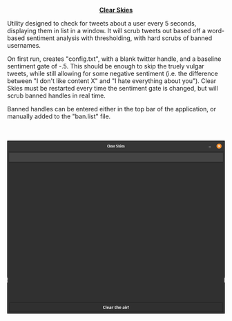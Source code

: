 <p style="text-align: center;"><span style="text-decoration: underline;"><strong>Clear Skies</strong></span></p>
<p style="text-align: left;">Utility designed to check for tweets about a user every 5 seconds, displaying them in list in a window. It will scrub tweets out based off a word-based sentiment analysis with thresholding, with hard scrubs of banned usernames.&nbsp;</p>
<p style="text-align: left;">On first run, creates "config.txt", with a blank twitter handle, and a baseline sentiment gate of -.5. This should be enough to skip the truely vulgar tweets, while still allowing for some negative sentiment (i.e. the difference between "I don't like content X" and "I hate everything about you"). Clear Skies must be restarted every time the sentiment gate is changed, but will scrub banned handles in real time.&nbsp;</p>
<p style="text-align: left;">Banned handles can be entered either in the top bar of the application, or manually added to the "ban.list" file.<br /><br /><br /></p>
 <img src="data:image/png;base64, iVBORw0KGgoAAAANSUhEUgAAAyYAAAKACAYAAABpBWx1AAAABHNCSVQICAgIfAhkiAAAABl0RVh0
U29mdHdhcmUAZ25vbWUtc2NyZWVuc2hvdO8Dvz4AACAASURBVHic7d1ptJX1fffh7z6cc5gRFBUl
CydUJFSNVQO2DSZKWkniGDC6skwM5tGQqdq0S5fp3Kw0MU3SatNoq9DHYoiVaGJ0VY0L4anDaozR
KCqiVnFCEVRmONPzgnDikUmU+FO5rjfBfd97798+L8L58L//924k6QoAAECh5k092NTUlEajkUaj
8VbPAwAAvEt1dXWlq6srnZ2dGx3rESaNRiODBg3KoYcemn79+gkTAABgu+ns7Mzq1atz33335ZVX
XklX128u3mrkVZdy7bTTThk7dmxWrVqVtWvXVswKAAC8SzU1NaWlpSX9+vXLXXfdlVdeeaX7WHeY
NDU15aijjkp7e/sml1YAAAC2hw2Bcvvtt3e3R9OGgxsu2xIlAADAb1NnZ2c6Ozt7bB3pESbr1q0r
GQwAANixdHR0bDpMAAAA3iqvvVJLmAAAAOWECQAAUG6TX7AIAADwWsP6d2aP/uu/bWTJmkYWLtt+
6xzCBAAA2Kxh/Ttz1sHrMnqXzuzWr+e+kMWrGrn9meZc80hLFq18c5EiTAAAgE065YC2nHXw2rRs
pjl27deVE/dvy0f2a8t/PNiaGQ+2vuH3sscEgFIDBw7MjBkz8pd/+ZfVowDwKue/f20+d+jmo+TV
WpqSM8esy/855I1//YgVEwBK9e/fP3vssUc6OjqqRwHg1045oC3H7tW2zc+bfOC6PL+ykR8/2rLN
zxUmAO8S48ePzyc+8Ynss88+eeGFFzJnzpzMnj0706ZNy7333psvf/nLv9X3f9/73pezzjor++23
X1555ZXMmzcvl156aZ5//vkMGjQo119/fRYsWJCzzjqrx/MWLVqUk08+OatXr/6tzgfA67Nz366c
dfDaN/z8cw5dm//3THOWrm5s/eRXcSkXwLvASSedlL/5m7/Jbrvtluuvvz4LFy7Msccem969e78l
7z98+PB885vfzAEHHJCbbropd955Z4444ohMnjz5dT3/5Zdfztq1b/wvQQC2nzPeu26jy7eaT74i
zZOuTPoM+c2DfYakefJ/pPmkf+txbktT8vEDtn21xYoJwDvcgAEDMmXKlHR0dOQLX/hCnnvuuSRJ
7969M3To0I3O32OPPfLHf/zHGTNmTF5++eVce+21mTVrVhqNRi644IIceuihGTx4cBYvXpwZM2bk
hhtu6F7xuOGGG/L000/n9NNPz7nnnpsFCxYkSQ477LC0trZm7ty5+c53vpMkueKKK7Jq1apNzjxy
5MhcdtllmT9/fi644IL8+Mc/7rGasrkZk+TMM8/MxIkTM2DAgPzv//5vrrzyytxxxx3b/ecKsKP6
vT3bN36wuTWNXQ9K84nfT/t156x/6MTvp7HLyHQtfmij0z+8d1suu2/bNsILE4B3uDFjxmTgwIG5
++67u6MkySZXIFpaWvKd73wn/fv3z7Rp03LooYfmi1/8YpYtW5abb745a9euzdy5c7Nq1aqcdNJJ
+cpXvpJf/OIX3YFx+OGH54/+6I+ydOnSLFy4sPt1ly5dmiQ54ogjctxxx+W2227LsmXLNjlvU1NT
vvKVr6SrqysXXXRROjt73npySzN2dnbmU5/6VObNm5cf/OAHed/73pfdd9/9Tf8MAVhvxKDODOnT
tdHj7dd/Mc0nXprGLiPTfOL3k2R9lCx5NO3Xf3Gj8wf37sqw/p3bdAthl3IBvMMNHz48SfL8889v
9dxx48Zljz32yE9/+tNcc801+fa3v50kmThxYpLkW9/6Vi6++OJcfvnlmT17dpqamrL33nt3P3/3
3XfP3/3d3+XjH/94j/C54447MmfOnPTt2zfnn39+fvSjH2Xq1KmbvJTs+OOPz0EHHZSrrroqjz/+
+DbNOGzYsCTJs88+m+uvvz5f/epXc+21177OnxQAWzOwdeMoSZKsfint156driUL0thl5PooeemJ
tP/k88nqlzb5lF36bua1NsOKCcA7XKOxfnNhV9fW/wLYEDGnn356Tj/99O7HN/zCP3ny5JxwwgnZ
fffd09Ky/o4qzc2/+ati+fLlmTt37kav29XVlb/4i7/I2LFjc/zxx2fs2LE59dRTs+eee+arX/1q
93ktLS0566yzsm7dusyYMWObZ5w9e3ZOO+20TJgwIePGjcstt9ySyy+/PMuXL9/qZwdg61q3edli
2+JjS4QJwDvcs88+myTZc889t3ruihUrkiQ/+clP8uMf/7j78ba2tnzgAx/I5z//+dx77735q7/6
q0ycODEnn3xyj+cvWrQo7e2buPb41+66667cddddee9735vvfe97+f3f//307du3x/v8/Oc/z4c+
9KEcc8wxueGGG7ZpxmeeeSZTpkzJxz/+8UyYMCEnnXRSRo4cmS984Qtb/ewAbN1zKzdzJ60+Q36z
p2TpY0mSxs77pfn4763fc7Jm41WTJdt4Vy5hAvAO98ADD2TVqlU59NBDM2LEiO69H5vae7Hh2B57
7JFHH300SdKvX7+sWrUqH/nIR5IkN998cxYsWNC996Opaev/fNbS0pJ99tknjzzySJLkySefzLp1
69LS0rLR86dNm5ajjz46U6ZMya233rpNMybJ4sWLc8kll2T69Om59tprM2bMmDQ3N28xmADeqebM
mbPF4+PHj9+u77d0dSMr2xrp39JzJaT5+Iu7o6T9urPXP7Zhz8nxF6f96k/2OP+lNY1t2l+SCBOA
d7xly5bl3//93/O5z30uF198cebOnZs999wzhxxySM4777ysWbMmBx54YMaPH585c+ZkwYIFOeKI
I3LeeedlyZIlOeGEE/LNb36ze4/KRz/60QwcOLA7VA4//PDce++9W5zhs5/9bCZNmpTbb789Cxcu
zJFHHpnW1tbccccdWblyZQYNGtR97sKFC3PTTTfluOOOy+TJk3Pdddf1eK377rtvszPutddemThx
Ym688cYMGTIkra2tefTRR0UJwHayrrORW55ozon7v+Z2v+3r0rX4ofUb3X+9p6T9urPT/LGLk/aN
b7Zy+7PbnhnCBOBdYObMmVm6dGlOOeWUHHvssVm0aFGuvPLKPPjgg5k+fXpOPfXUTJgwIXPmzMmf
/umf5txzz8348ePT2dmZ++67L0899VR++ctf5pBDDsmRRx6Zfv365fzzz8/EiROzbt26rb7/9OnT
k6y/bfARRxyRl19+Oddcc02mTZu22fOPPfbYnHbaaZv818DNzfjyyy/nd3/3d3P66aenubk5d955
Zy6++OI39bMDeDvb3isir8c1j7Rkwt7tPVZN2n/0mY1PXP3SRislSdLWmfzfedt2q+AkaeTXO1aa
m5tz2GGHbfMLAAAA7y6nHNCWzx36xr749l/u7Z1Zj7S8rnPvueee7lVvtwsGAAB6mPVIS66ev+2r
Hj97suV1R8lruZQLAADYyGX3tWbJ6kbOOnhtWraynNHWmfzbr17/SsmmCBMAAGCTZj3Skp8v6pVT
DliX3xvekcG9e96t65kVTfn5c71yzSMt23wXrteyxwQAANiq1qauDBvQlYGtXWltWv+dJ282Rl69
x8SKCQAAsFXrOhtZuGzbvjRxW9j8DgAAlBMmAABAOWECAACUEyYAAEA5YQIAAJQTJgAAQDlhAgAA
lOvxPSZLly6tmgMAANiB9QiTAQMGVM0BAADswFzKBQAAlBMmAABAOWECAACUEyYAAEA5YQIAAJRr
3tLBoUOHvlVzAAAA73IvvvjiZo9ZMQEAAMoJEwAAoJwwAQAAygkTAACgnDABAADKCRMAAKCcMAEA
AMoJEwAAoJwwAQAAygkTAACgnDABAADKCRMAAKCcMAEAAMoJEwAAoJwwAQAAygkTAACgnDABAADK
CRMAAKCcMAEAAMoJEwAAoJwwAQAAygkTAACgnDABAADKCRMAAKCcMAEAAMoJEwAAoJwwAQAAygkT
AACgnDABAADKCRMAAKCcMAEAAMoJEwAAoFzzlg7Onz//rZoDAAB4l9tll102e8yKCQAAUG6LKyZb
KhoAAIDtxYoJAABQTpgAAADlhAkAAFBOmAAAAOWECQAAUE6YAAAA5YQJAABQTpgAAADlhAkAAFBO
mAAAAOWECQAAUE6YAAAA5YQJAABQTpgAAADlhAkAAFBOmAAAAOWECQAAUE6YAAAA5YQJAABQTpgA
AADlhAkAAFBOmAAAAOWECQAAUE6YAAAA5YQJAABQTpgAAADlhAkAAFBOmAAAAOWECQAAUE6YAAAA
5YQJAABQTpgAAADlhAkAAFBOmAAAAOWECQAAUE6YAAAA5YQJAABQTpgAAADlhAkAAFBOmAAAAOWE
CQAAUE6YAAAA5YQJAABQTpgAAADlhAkAAFBOmAAAAOWECQAAUE6YAAAA5YQJAABQTpgAAADlhAkA
AFBOmAAAAOWECQAAUE6YAAAA5YQJAABQTpgAAADlhAkAAFBOmAAAAOWECQAAUE6YAAAA5YQJAABQ
TpgAAADlhAkAAFBOmAAAAOWECQAAUE6YAAAA5YQJAABQTpgAAADlhAkAAFBOmAAAAOWECQAAUE6Y
AAAA5YQJAABQTpgAAADlhAkAAFBOmAAAAOWECQAAUE6YAAAA5YQJAABQTpgAAADlhAkAAFBOmAAA
AOWECQAAUE6YAAAA5YQJAABQTpgAAADlhAkAAFBOmAAAAOWECQAAUE6YAAAA5YQJAABQTpgAAADl
hAkAAFBOmAAAAOWECQAAUE6YAAAA5YQJAABQTpgAAADlhAkAAFBOmAAAAOWECQAAUE6YAAAA5YQJ
AABQTpgAAADlhAkAAFBOmAAAAOWECQAAUE6YAAAA5YQJAABQTpgAAADlhAkAAFBOmAAAAOWECQAA
UE6YAAAA5YQJAABQTpgAAADlhAkAAFBOmAAAAOWECQAAUE6YAAAA5YQJAABQTpgAAADlhAkAAFBO
mAAAAOWECQAAUE6YAAAA5YQJAABQTpgAAADlhAkAAFBOmAAAAOWECQAAUE6YAAAA5YQJAABQTpgA
AADlhAkAAFBOmAAAAOWECQAAUE6YAAAA5YQJAABQTpgAAADlhAkAAFBOmAAAAOWECQAAUE6YAAAA
5YQJAABQTpgAAADlhAkAAFBOmAAAAOWECQAAUE6YAAAA5YQJAABQTpgAAADlhAkAAFBOmAAAAOWE
CQAAUE6YAAAA5YQJAABQTpgAAADlhAkAAFBOmAAAAOWECQAAUE6YAAAA5YQJAABQTpgAAADlhAkA
AFBOmAAAAOWECQAAUE6YAAAA5YQJAABQTpgAAADlhAkAAFBOmAAAAOWECQAAUE6YAAAA5YQJAABQ
TpgAAADlhAkAAFBOmAAAAOWECQAAUE6YAAAA5YQJAABQTpgAAADlhAkAAFBOmAAAAOWECQAAUE6Y
AAAA5YQJAABQTpgAAADlhAkAAFBOmAAAAOWECQAAUE6YAAAA5YQJAABQTpgAAADlhAkAAFBOmAAA
AOWECQAAUE6YAAAA5YQJAABQTpgAAADlhAkAAFBOmAAAAOWECQAAUE6YAAAA5YQJAABQTpgAAADl
hAkAAFBOmAAAAOWECQAAUE6YAAAA5YQJAABQTpgAAADlhAkAAFBOmAAAAOWECQAAUE6YAAAA5YQJ
AABQTpgAAADlhAkAAFBOmAAAAOWECQAAUE6YAAAA5YQJAABQTpgAAADlhAkAAFBOmAAAAOWECQAA
UE6YAAAA5YQJAABQTpgAAADlhAkAAFBOmAAAAOWECQAAUE6YAAAA5YQJAABQTpgAAADlhAkAAFBO
mAAAAOWECQAAUE6YAAAA5YQJAABQTpgAAADlhAkAAFBOmAAAAOWECQAAUE6YAAAA5YQJAABQTpgA
AADlhAkAAFBOmAAAAOWECQAAUE6YAAAA5YQJAABQTpgAAADlhAkAAFBOmAAAAOWECQAAUE6YAAAA
5YQJAABQTpgAAADlhAkAAFBOmAAAAOWECQAAUE6YAAAA5YQJAABQTpgAAADlhAkAAFBOmAAAAOWE
CQAAUE6YAAAA5YQJAABQTpgAAADlhAkAAFBOmAAAAOWECQAAUE6YAAAA5YQJAABQTpgAAADlhAkA
AFBOmAAAAOWECQAAUE6YAAAA5YQJAABQTpgAAADlhAkAAFBOmAAAAOWECQAAUE6YAAAA5YQJAABQ
TpgAAADlhAkAAFBOmAAAAOWECQAAUE6YAAAA5YQJAABQTpgAAADlhAkAAFBOmAAAAOWECQAAUE6Y
AAAA5YQJAABQTpgAAADlhAkAAFBOmAAAAOWECQAAUE6YAAAA5YQJAABQTpgAAADlhAkAAFBOmAAA
AOWECQAAUE6YAAAA5YQJAABQTpgAAADlhAkAAFBOmAAAAOWECQAAUE6YAAAA5YQJAABQTpgAAADl
hAkAAFBOmAAAAOWECQAAUE6YAAAA5YQJAABQTpgAAADlhAkAAFBOmAAAAOWECQAAUE6YAAAA5YQJ
AABQTpgAAADlhAkAAFBOmAAAAOWECQAAUE6YAAAA5YQJAABQTpgAAADlhAkAAFBOmAAAAOWECQAA
UE6YAAAA5YQJAABQTpgAAADlhAkAAFBOmAAAAOWECQAAUE6YAAAA5YQJAABQTpgAAADlhAkAAFBO
mAAAAOWECQAAUE6YAAAA5YQJAABQTpgAAADlhAkAAFBOmAAAAOWECQAAUE6YAAAA5YQJAABQTpgA
AADlhAkAAFBOmAAAAOWECQAAUE6YAAAA5YQJAABQTpgAAADlhAkAAFBOmAAAAOWECQAAUE6YAAAA
5YQJAABQTpgAAADlhAkAAFBOmAAAAOWECQAAUE6YAAAA5YQJAABQTpgAAADlhAkAAFBOmAAAAOWE
CQAAUE6YAAAA5YQJAABQTpgAAADlhAkAAFBOmAAAAOWECQAAUE6YAAAA5YQJAABQTpgAAADlhAkA
AFBOmAAAAOWECQAAUE6YAAAA5YQJAABQTpgAAADlhAkAAFBOmAAAAOWECQAAUE6YAAAA5YQJAABQ
TpgAAADlhAkAAFBOmAAAAOWECQAAUE6YAAAA5YQJAABQTpgAAADlhAkAAFBOmAAAAOWECQAAUE6Y
AAAA5YQJAABQTpgAAADlhAkAAFBOmAAAAOWECQAAUE6YAAAA5YQJAABQTpgAAADlmkeMGJEkWb16
dfEoAADAjmTIkCHp27dvkqS5T58+6erqSnt7e/FYAADAjqSlpSW9e/dOo9FwKRcAAFBPmAAAAOWa
16xZkyRpa2srHgUAANiRtLW1Ze3atUmSxqX/8v2ujo6O3HHnHXlg3rzi0QAAgB3FmPe+N0eNOyq9
evVyKRcAAFBPmAAAAOWECQAAUE6YAAAA5ZqS5Kc3/DQ333JL9SwAAMAOqjlJDjjgwDSamvLMM89U
zwMAAOyAmpLkgP33z5DBg6tnAQAAdlBNSfLEk0/mzrvuqp4FAADYQTUtXbo03/3udzJgwIDqWQAA
gB1U06OPPZauJKNHj66eBQAA2EE1DRo0KG1tbXn5pZeqZwEAAHZQTaMOPDBHjz86t82ZUz0LAACw
g2pOksmTJuU97xmeB+bNq54HAADYAfnmdwAAoJwwAQAAygkTAACgXCNJV5I0NzdnzJgxxeMAAAA7
igceeCDt7e1JrJgAAABvA8IEAAAoJ0wAAIBywgQAACgnTAAAgHLCBAAAKCdMAACAcsIEAAAoJ0wA
AIBywgQAACgnTAAAgHLCBAAAKCdMAACAcsIEAAAoJ0wAAIBywgQAACgnTAAAgHLCBAAAKCdMAACA
csIEAAAoJ0wAAIBywgQAACgnTAAAgHLCBAAAKCdMAACAcsIEAAAoJ0wAAIBywgQAACgnTAAAgHLC
BAAAKCdMAACAcsIEAAAoJ0wAAIBywgQAACgnTAAAgHLCBAAAKCdMAACAcsIEAAAoJ0wAAIBywgQA
ACgnTAAAgHLCBAAAKCdMAACAcsIEAAAoJ0wAAIBywgQAACgnTAAAgHLCBAAAKCdMAACAcsIEAAAo
J0wAAIBywgQAACgnTAAAgHLCBAAAKCdMAACAcsIEAAAoJ0wAAIBywgQAACgnTAAAgHLCBAAAKCdM
AACAcsIEAAAoJ0wAAIBywgQAACgnTAAAgHLCBAAAKCdMAACAcsIEAAAoJ0wAAIBywgQAACgnTAAA
gHLCBAAAKNe8tRPa29vT1dX1VswCAAC8CzUajTQ3bzk9tni0vb09a9asSWdn53YdDAAA2HE0NTWl
T58+W4yTLYZJV1dXOjs7M2jQoO0+HAAAsGNYtmzZVq/CsscEAAAoJ0wAAIBywgQAACgnTAAAgHLC
BAAAKCdMAACAcsIEAAAoJ0wAAIBywgQAACi3xW9+B+Dto7W1Neecc06S5KqrrsqLL75YPFFPb4f5
Tj755PTv3z9XXXVVOjo63vL3B+CNEyYAbxNNTU05+eSTc8IJJ2TEiBFpbm7OE088kdtuuy3Tp09P
7969c+aZZyZJbrrpptIwaWlpSXNzc1avXt39WPV8w4YNy5//+Z8nSR566KHcfffdWzz/s5/9bP7w
D/8wK1asyKc//em3YEIAtkSYALwNNBqNfOtb38oHP/jBJElHR0c6OjoyevTo9OvXL//6r/+aPn36
FE/5G9/97ndz8MEH5w/+4A82ebyrq+stnih54YUXMm3atAwcODDz5s3b6vkDBw7Mfvvtl+eee+4t
mA6ArREmAG8DJ510Uj74wQ+ms7MzF110UX70ox+lo6MjRx55ZJqbt/5/1Yccckj233//LF++PL/6
1a82+mV7p512yuGHH55hw4Zl5cqVuf/++/PYY491H995550zatSoPP7443n++eczbty4jBgxIv/5
n/+50SVRe++9d8aOHZu1a9fmqKOOSpLMmzcvnZ2d3ee0t7fnsMMOy8iRI/P888/n9ttvT3t7+0Yz
jRs3Lv37989TTz2Vu+++u8drvFaj0chBBx2UUaNGpbW1NYsWLcodd9yRdevWdR/fsErS1NS01c+1
YsWKJOn+XwBqCROAt4FJkyYlSWbPnp2ZM2d2P37nnXdu8Xl9+vTJP/zDP3QHQpK0tbXl4osvzpVX
Xpkk2WuvvTJr1qz06tWr+5yurq5cccUVueSSS5KsD5tvf/vbufrqqzNkyJBMmDAhnZ2d+eEPf9jj
/caOHZt//Md/TFNTU/r27Zt//ud/TpKcc845efDBB7vPmzp1ao455pju/54/f37OOOOM7og4+uij
87WvfS39+vXrPufhhx/Oueeem0WLFm3ys/71X/91Pvaxj/V47IUXXsiZZ56ZZ599Nv369eue5xOf
+ETmz5+/xc+1cuXKJOlxORoAddyVC6BYa2trRo0alSSZM2fONj337LPPzlFHHZXHHnssU6ZMyfnn
n5/Ozs6cd955Oeigg5IkTz75ZGbNmpWvf/3rmTJlSi655JI0Go1MmTIlQ4cO7fF6p5xySiZMmJD7
778/N91000aXZC1evDg33nhjkmTt2rX5xje+kW984xt54oknepz3/ve/P5dcckmmTZuWJDnwwAMz
ceLEJOtXMTZEySWXXJIzzjgjt912W0aNGpXzzz9/s5/1uuuuy9VXX50vfelLOfvss/Poo49mt912
697XsiWb+lwbwsSKCcDbgxUTgGI77bRT95+3dcP4hhWEmTNn5vHHH8/jjz+e//7v/84xxxyTo446
Kg899FCS5Otf/3oajUZ23nnnLFmyJFOnTk1TU1P23XffHu/Zq1evXHjhhd3x8VqPPfZYbr/99px4
4olpa2vrsbozcODA7j9/73vfyw9+8IMk6yNl9OjR2WeffZIkH/rQh9KvX78888wzmTVrVpLk8ssv
z9FHH51x48alqalpk5d03XPPPbnnnnvSp0+fDBkyJHfffXdGjhyZfffdd6s/p019rg1BsiFQAKgl
TACKrVq1qvvPr/7lfmtaW1uzyy67JEkuvPDCXHjhhT2ODx48OEmy77775k/+5E9y+OGHp7W1tcc5
r92/sm7dus1GybZ49WVdL7zwQkaPHp3evXsnSfbcc88kyfDhwzN79uyNPlPfvn03GQtnnnlmJk+e
nGHDhvV4vKWlZavzbOpzbXiPV//8AagjTACKrVy5Mi+++GKGDh2agw8+ODfffPPrel5nZ2e6urrS
aDQyc+bMPPnkkz2Oz58/P0nyT//0Txk+fHj+53/+J9OmTcuLL76Yq666apO/0G/YA/JmrVmzZrPH
Nmymf/rppzNjxozXNcNHP/rRfOlLX0pbW1v+/u//Pvfff3+OO+64fPKTn3xd82zqNR955JF87Wtf
63ETAADqCBOAt4Fbb701p556ak488cTceuut+eUvf5lk/WrAiBEjNvnLc3t7ex577LGMHDkya9as
6XFZVWtrazo6OjJo0KAMHz48SXLppZfmnnvuyYgRI17XKsPmbAiLlpaWzV52tSUPP/xwkmTIkCG5
5ZZbsmTJku5jffr0SVtb20bPGT16dJLk3nvv7d6Q/3qjZHOWL1+eRYsW5dlnn31TrwPA9iFMAN4G
LrvsshxzzDEZOnRorrjiijz99NNZvXp1RowYkV/84hf5/Oc/v8nnXXrppbnooovy6U9/Ovvuu28W
LlyYXXfdNWPHjs0pp5ySpUuXZvny5Rk4cGC+/OUv57777suHP/zhdHR09LhL17Z4+umnk6z/QsXp
06dnxYoVmTlzZndMbc2cOXPy8MMPZ9SoUZkxY0bmzp2bZP0G+Q2rGK+1IR4OOeSQ/Nmf/Vl22223
jB8//g3Nv8HUqVPzqU99KgsXLswJJ5zwpl4LgDfPXbkA3gaWLl2aM844I7fcckva29vznve8J/vv
v3/a29u3+GWBP/vZz3LBBRfkqaeeygc+8IF88pOfzIc//OEsXLgwa9asSVdXV/72b/82K1asyMEH
H5xTTz01N954Yy677LI3POuCBQvywx/+MJ2dnfmd3/mdHHnkkRt9R8mWtLe3Z+rUqfmv//qvDBky
JJMmTcqkSZOy1157da+mvNY111yTHX/b1wAAAWhJREFUu+66K62trTnttNOyzz775DOf+cyb2ri+
YfP78uXL3/BrALD9NJJ0Jes3QI4ZM6bHwba2tqxevTqDBg2qmA1gh9SrV6/suuuu6ejoyJIlS173
pVKDBw/OgAEDsnTp0o02dPfq1Su77757Xnrppe32vR0DBw7MTjvtlMWLF2ft2rVv6DU2bOBft25d
li5dutVvjB88eHBaWlqyePHiN/R+r7X33nvnueeee8PzA/D6LFu2LH379t3oUuIHHnig+x+3hAkA
APBb9XrCxKVcAABAOWECAACUEyYAAEA5YQIAAJQTJgAAQDlhAgAAlBMmAABAOWECAACUEyYAAEC5
5i0dbDQaaWpqyrJly96qeQAAgHeZpqamNBqNLZ6zxTBpbm5Onz590tXVtV0HAwAAdhyNRiPNzVtM
jy2HSZKtvgAAAMCbZY8JAABQTpgAAADlhAkAAFCukaQrsZcEAAB467W3tydJ/j8bjE1edgphAQAA
AABJRU5ErkJggg==" alt="Snipped Image" />

